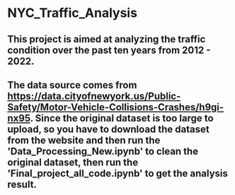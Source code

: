 # NYC_Traffic_Analysis
## This project is aimed at analyzing the traffic condition over the past ten years from 2012 - 2022.  
## The data source comes from https://data.cityofnewyork.us/Public-Safety/Motor-Vehicle-Collisions-Crashes/h9gi-nx95. Since the original dataset is too large to upload, so you have to download the dataset from the website and then run the 'Data_Processing_New.ipynb' to clean the original dataset, then run the 'Final_project_all_code.ipynb' to get the analysis result.
